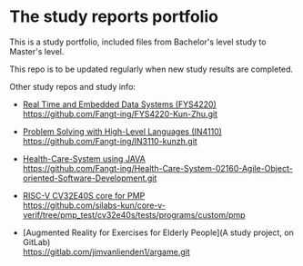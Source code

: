 # The study reports portfolio

This is a study portfolio, included files from Bachelor's level study to Master's level.

This repo is to be updated regularly when new study results are completed.

Other study repos and study info:

* [Real Time and Embedded Data Systems (FYS4220)](<https://www.uio.no/studier/emner/matnat/fys/FYS4220/index-eng.html>) <br />
<https://github.com/Fangt-ing/FYS4220-Kun-Zhu.git>

* [Problem Solving with High-Level Languages (IN4110)](<https://www.uio.no/studier/emner/matnat/ifi/IN4110/index-eng.html>) <br />
<https://github.com/Fangt-ing/IN3110-kunzh.git>

* [Health-Care-System using JAVA](https://kurser.dtu.dk/course/02160) <br />
<https://github.com/Fangt-ing/Health-Care-System-02160-Agile-Object-oriented-Software-Development.git>

* [RISC-V CV32E40S core for PMP](https://github.com/silabs-kun/core-v-verif/tree/cv32e40s/dev) <br />
<https://github.com/silabs-kun/core-v-verif/tree/pmp_test/cv32e40s/tests/programs/custom/pmp>

* [Augmented Reality for Exercises for Elderly People](A study project, on GitLab) <br />
<https://gitlab.com/jimvanlienden1/argame.git>
